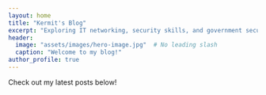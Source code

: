 ```yaml
---
layout: home
title: "Kermit's Blog"
excerpt: "Exploring IT networking, security skills, and government security news."
header:
  image: "assets/images/hero-image.jpg"  # No leading slash
  caption: "Welcome to my blog!"
author_profile: true
---
```


Check out my latest posts below!


